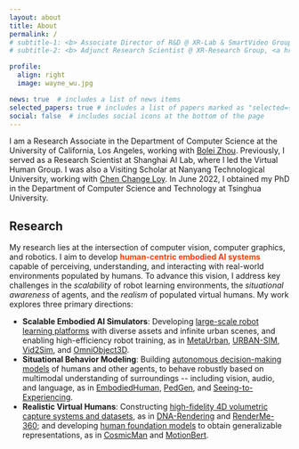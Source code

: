 ```yaml
---
layout: about
title: About
permalink: /
# subtitle-1: <b> Associate Director of R&D @ XR-Lab & SmartVideo Group, <a href='https://www.sensetime.com/en'>SenseTime Group Inc.</a></b>
# subtitle-2: <b> Adjunct Research Scientist @ XR-Research Group, <a href='https://www.shlab.org.cn/'>Shanghai AI Lab.</a></b>

profile:
  align: right
  image: wayne_wu.jpg

news: true  # includes a list of news items
selected_papers: true # includes a list of papers marked as "selected={true}"
social: false  # includes social icons at the bottom of the page
---
```


I am a Research Associate in the Department of Computer Science at the University of California, Los Angeles, working with [Bolei Zhou](https://boleizhou.github.io/).
Previously, I served as a Research Scientist at Shanghai AI Lab, where I led the Virtual Human Group.
I was also a Visiting Scholar at Nanyang Technological University, working with [Chen Change Loy](https://www.mmlab-ntu.com/person/ccloy/).
In June 2022, I obtained my PhD in the Department of Computer Science and Technology at Tsinghua University.

<div class="research">
  <h2>Research</h2>

  <p>My research lies at the intersection of computer vision, computer graphics, and robotics. I aim to develop <strong style="color: rgb(255, 60, 0);">human-centric embodied AI systems</strong> capable of perceiving, understanding, and interacting with real-world environments populated by humans. To advance this vision, I address key challenges in the <em>scalability</em> of robot learning environments, the <em>situational awareness</em> of agents, and the <em>realism</em> of populated virtual humans. My work explores three primary directions:</p>

  <ul>
    <li><strong>Scalable Embodied AI Simulators</strong>: Developing <u>large-scale robot learning platforms</u> with diverse assets and infinite urban scenes, and enabling high-efficiency robot training, as in <a href="https://metadriverse.github.io/metaurban/">MetaUrban</a>, <a href="publication/">URBAN-SIM</a>, <a href="https://metadriverse.github.io/vid2sim/">Vid2Sim</a>, and <a href="https://omniobject3d.github.io/">OmniObject3D</a>.</li>
    <li><strong>Situational Behavior Modeling</strong>: Building <u>autonomous decision-making models</u> of humans and other agents, to behave robustly based on multimodal understanding of surroundings -- including vision, audio, and language, as in <a href="https://embodiedhuman.github.io/">EmbodiedHuman</a>, <a href="https://genforce.github.io/PedGen/">PedGen</a>, and <a href="publication/">Seeing-to-Experiencing</a>.</li>
    <li><strong>Realistic Virtual Humans</strong>: Constructing <u>high-fidelity 4D volumetric capture systems and datasets</u>, as in <a href="https://dna-rendering.github.io/">DNA-Rendering</a> and <a href="https://renderme-360.github.io/">RenderMe-360</a>; and developing <u>human foundation models</u> to obtain generalizable representations, as in <a href="https://cosmicman-cvpr2024.github.io/">CosmicMan</a> and <a href="https://motionbert.github.io/">MotionBert</a>.</li>
  </ul>
</div>
